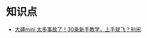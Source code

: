 # 知识点

- [大疆mini 太多事故了！30条新手教学，上手就飞？别闹](https://www.bilibili.com/video/av79628676?from=search&seid=8969733177961542047)
